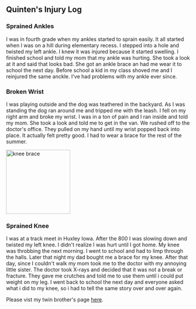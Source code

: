 ## Quinten's Injury Log

### Sprained Ankles

I was in fourth grade when my ankles started to sprain easily.  It all started when I was on a hill during elementary recess. I stepped into a hole and twisted my left ankle.  I knew it was injured because it started swelling.  I finished school and told my mom that my ankle was hurting.  She took a look at it and said that looks bad.  She got an ankle brace an had me wear it to school the next day.  Before school a kid in my class shoved me and I reinjured the same anckle.  I've had problems with my ankle ever since.

### Broken Wrist

I was playing outside and the dog was teathered in the backyard.  As I was standing the dog ran around me and tripped me with the leash.  I fell on my right arm and broke my wrist.  I was in a ton of pain and I ran inside and told my mom.  She took a look and told me to get in the van.  We rushed off to the doctor's office.  They pulled on my hand until my wrist popped back into place.  It actually felt pretty good.  I had to wear a brace for the rest of the summer.  

<img src="http://www.breg.com/wp-content/uploads/product_images/FusionMensOAPlus_100.png" 
alt="knee brace" width="175" />

### Sprained Knee

I was at a track meet in Huxley Iowa.  After the 800 I was slowing down and twisted my left knee.  I didn't realize I was hurt until I got home.  My knee was throbbing the next morning.  I went to school and had to limp through the halls.  Later that night my dad bought me a brace for my knee. After that day, since I couldn't walk my mom took me to the doctor with my annoying little sister.  The doctor took X-rays and decided that it was not a break or fracture. They gave me crutches and told me to use them until i could put weight on my leg. I went back to school the next day and everyone asked what i did to my knee, so i had to tell the same story over and over again. 

Please vist my twin brother's page <a href='https://dkessler75.github.io/brayden/'>here</a>.
